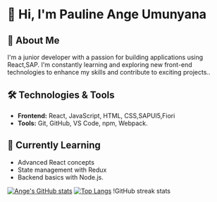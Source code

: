# 👋 Hi, I'm Pauline Ange Umunyana

## 🚀 About Me
I'm a junior developer with a passion for building  applications using React,SAP. I'm constantly learning and exploring new front-end technologies to enhance my skills and contribute to exciting projects..

## 🛠️ Technologies & Tools
- **Frontend:** React, JavaScript, HTML, CSS,SAPUI5,Fiori
- **Tools:** Git, GitHub, VS Code, npm, Webpack.

## 🌱 Currently Learning
- Advanced React concepts
- State management with Redux
- Backend basics with Node.js.

[![Ange's GitHub stats](https://github-readme-stats.vercel.app/api?username=angep72)](https://github.com/anuraghazra/github-readme-stats)
[![Top Langs](https://github-readme-stats.vercel.app/api/top-langs/?username=angep72)](https://github.com/anuraghazra/github-readme-stats)
!GitHub streak stats
